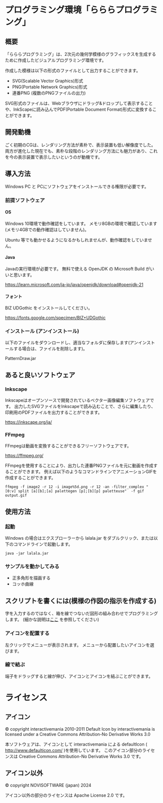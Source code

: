 # プログラミング環境「らららプログラミング」

## 概要
「らららプログラミング」は、2次元の幾何学模様のグラフィックスを生成するために作成したビジュアルプログラミング環境です。

作成した模様は以下の形式のファイルとして出力することができます。
- SVG(Scalable Vector Graphics)形式
- PNG(Portable Network Graphics)形式
- 連番PNG (複数のPNGファイルの出力)

SVG形式のファイルは、Webブラウザにドラッグ&ドロップして表示することや、InkScapeに読み込んでPDF(Portable Document Format)形式に変換することができます。

## 開発動機
ごく初期のCGは、レンダリング方法が素朴で、表示装置も低い解像度でした。
両方が進化した現在でも、素朴な段階のレンダリング方法にも魅力があり、これを今の表示装置で表示したいというのが動機です。

## 導入方法
Windows PC と PCにソフトウェアをインストールできる権限が必要です。

### 前提ソフトウェア

#### OS
Windows 10環境で動作確認をしています。
メモリ8GBの環境で確認しています(メモリ4GBでの動作確認はしていません)。

Ubuntu 等でも動かせるようになるかもしれませんが、動作確認をしていません。

#### Java
Javaの実行環境が必要です。
無料で使える OpenJDK の Microsoft Build がいいと思います。

https://learn.microsoft.com/ja-jp/java/openjdk/download#openjdk-21

#### フォント
BIZ UDGothic をインストールしてください。

https://fonts.google.com/specimen/BIZ+UDGothic

### インストール (アンインストール)

以下のファイルをダウンロードし、適当なフォルダに保存します(アンインストールする場合は、ファイルを削除します)。

PatternDraw.jar


## あると良いソフトウェア

### Inkscape
Inkscapeはオープンソースで開発されているベクター画像編集ソフトウェアです。
出力したSVGファイルをInkscapeで読み込むことで、さらに編集したり、印刷用のPDFファイルを出力することができます。

https://inkscape.org/ja/

### FFmpeg
FFmpegは動画を変換することができるフリーソフトウェアです。

https://ffmpeg.org/

FFmpegを使用することにより、出力した連番PNGファイルを元に動画を作成することができます。
例えば以下のようなコマンドラインでアニメーションGIFを作成することができます。

```
ffmpeg -f image2 -r 12 -i image%5d.png -r 12 -an -filter_complex "[0:v] split [a][b];[a] palettegen [p];[b][p] paletteuse"  -f gif output.gif
```

## 使用方法

### 起動

Windows の場合はエクスプローラーから lalala.jar をダブルクリック、または以下のコマンドラインで起動します。

```
java -jar lalala.jar
```

### サンプルを動かしてみる

- 正多角形を描画する
- コッホ曲線

## スクリプトを書くには(模様の作図の指示を作成する)

字を入力するのではなく、箱を線でつないだ図形の組み合わせでプログラミングします。
(細かな説明は[ここ](./doc/specification.md) を参照してください)

### アイコンを配置する

左クリックでメニューが表示されます。
メニューから配置したいアイコンを選びます。

### 線で結ぶ

端子をドラッグすると線が伸び、アイコンとアイコンを結ぶことができます。



# ライセンス
## アイコン
© copyright interactivemania 2010-2011
Default Icon by interactivemania is licensed under a Creative Commons Attribution-No Derivative Works 3.0

本ソフトウェアは、アイコンとして interactivemania による defaultIcon ( http://www.defaulticon.com/ )を使用しています。
このアイコン部分のライセンスは Creative Commons Attribution-No Derivative Works 3.0 です。

## アイコン以外
© copyright NOVISOFTWARE (japan) 2024

アイコン以外の部分のライセンスは Apache License 2.0 です。
